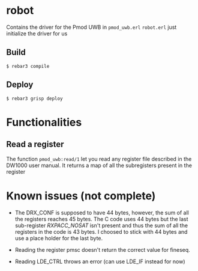 robot
=====

Contains the driver for the Pmod UWB in `pmod_uwb.erl`
`robot.erl` just initialize the driver for us

Build
-----

    $ rebar3 compile

Deploy
------

    $ rebar3 grisp deploy

# Functionalities

## Read a register
The function `pmod_uwb:read/1` let you read any register file described in the DW1000 user manual. It returns a map of all the subregisters present in the register

# Known issues (not complete)

* The DRX_CONF is supposed to have 44 bytes, however, the sum of all the registers reaches 45 bytes. The C code uses 44 bytes but the last sub-register *RXPACC_NOSAT* isn't present and thus the sum of all the registers in the code is 43 bytes. I choosed to stick with 44 bytes and use a place holder for the last byte.

* Reading the register pmsc doesn't return the correct value for fineseq. 

* Reading LDE_CTRL throws an error (can use LDE_IF instead for now)
